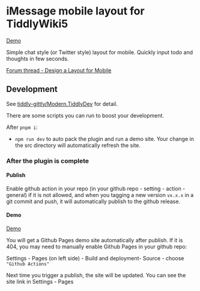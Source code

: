 # iMessage mobile layout for TiddlyWiki5

[Demo](https://tiddly-gittly.github.io/mobile-imessage-layout/)

Simple chat style (or Twitter style) layout for mobile. Quickly input todo and thoughts in few seconds.

[Forum thread - Design a Layout for Mobile](https://talk.tiddlywiki.org/t/design-a-layout-for-mobile/5781)

## Development

See [tiddly-gittly/Modern.TiddlyDev](https://github.com/tiddly-gittly/Modern.TiddlyDev) for detail.

There are some scripts you can run to boost your development.

After `pnpm i`:

- `npm run dev` to auto pack the plugin and run a demo site. Your change in the src directory will automatically refresh the site.

### After the plugin is complete

#### Publish

Enable github action in your repo (in your github repo - setting - action - general) if it is not allowed, and when you tagging a new version `vx.x.x` in a git commit and push, it will automatically publish to the github release.

#### Demo

[Demo](https://tiddly-gittly.github.io/mobile-imessage-layout/)

You will get a Github Pages demo site automatically after publish. If it is 404, you may need to manually enable Github Pages in your github repo:

Settings - Pages (on left side) - Build and deployment- Source - choose `"Github Actions"`

Next time you trigger a publish, the site will be updated. You can see the site link in Settings - Pages
